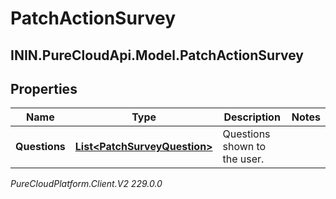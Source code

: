 # PatchActionSurvey

## ININ.PureCloudApi.Model.PatchActionSurvey

## Properties

|Name | Type | Description | Notes|
|------------ | ------------- | ------------- | -------------|
| **Questions** | [**List&lt;PatchSurveyQuestion&gt;**](PatchSurveyQuestion) | Questions shown to the user. | |



_PureCloudPlatform.Client.V2 229.0.0_
